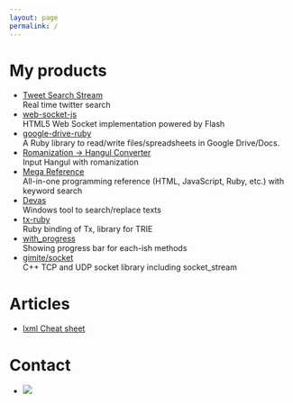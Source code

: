 ```yaml
---
layout: page
permalink: /
---
```


# My products

- [Tweet Search Stream](http://tweet-search-stream.gimite.net/)<br>Real time twitter search
- [web-socket-js](https://github.com/gimite/web-socket-js)<br>HTML5 Web Socket implementation powered by Flash
- [google-drive-ruby](https://github.com/gimite/google-drive-ruby)<br>A Ruby library to read/write files/spreadsheets in Google Drive/Docs.
- [Romanization → Hangul Converter](http://gimite.net/roman2hangul/)<br>Input Hangul with romanization
- [Mega Reference](http://mega-reference.gimite.net/)<br>All-in-one programming reference (HTML, JavaScript, Ruby, etc.) with keyword search
- [Devas](http://gimite.net/en/index.php?Devas)<br>Windows tool to search/replace texts
- [tx-ruby](http://gimite.net/en/index.php?tx-ruby)<br>Ruby binding of Tx, library for TRIE
- [with_progress](http://gimite.net/gimite/rubymess/with_progress.rb)<br>Showing progress bar for each-ish methods
- [gimite/socket](http://gimite.net/gimite/cppmess/socket.en.html)<br>C++ TCP and UDP socket library including socket_stream

# Articles

- [lxml Cheat sheet](http://gimite.net/en/index.php?lxml%20Cheat%20sheet)

# Contact

- ![](http://gimite.net/images/etc/gmail.png)
